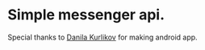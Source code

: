 # Simple messenger api.
Special thanks to [Danila Kurlikov](https://github.com/KurlykovDanila) for making android app.